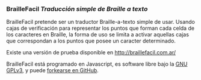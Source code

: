 ### BrailleFacil _Traducción simple de Braille a texto_

BrailleFacil pretende ser un traductor Braille-a-texto simple de usar. Usando cajas de verificación para representar los puntos que forman cada celda de los caracteres en Braille, la forma de uso se limita a activar aquellas cajas que correspondan a los puntos que posee un caracter determinado.

Existe una versión de prueba disponible en http://braillefacil.com.ar/

BrailleFacil está programado en Javascript, es software libre bajo la [GNU GPLv3](http://gnu.org/licenses/gpl.html), y puede [forkearse en GitHub](http://github.com/mgarciaisaia/braille-facil).
